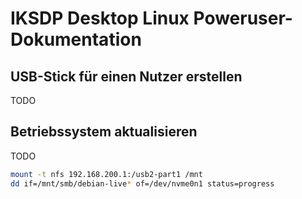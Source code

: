 # IKSDP Desktop Linux Poweruser-Dokumentation

## USB-Stick für einen Nutzer erstellen

TODO

## Betriebssystem aktualisieren

TODO

```bash
mount -t nfs 192.168.200.1:/usb2-part1 /mnt
dd if=/mnt/smb/debian-live* of=/dev/nvme0n1 status=progress 
```